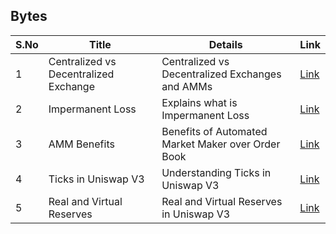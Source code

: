 ## Bytes

| S.No        | Title       |  Details  |  Link  |
| ----------- | ----------- |----------- | ----------- |
| 1      | Centralized vs Decentralized Exchange | Centralized vs Decentralized Exchanges and AMMs |  [Link](markdown/centralized-vs-decentralized-exchanges-amms.md) |
 | 2      | Impermanent Loss | Explains what is Impermanent Loss |  [Link](markdown/impermanent-loss-uniswap.md) |
 | 3      | AMM Benefits | Benefits of Automated Market Maker over Order Book |  [Link](markdown/amm-benefits-uniswap.md) |
 | 4      | Ticks in Uniswap V3 | Understanding Ticks in Uniswap V3 |  [Link](markdown/ticks-uniswap-v3.md) |
 | 5      | Real and Virtual Reserves | Real and Virtual Reserves in Uniswap V3 |  [Link](markdown/real-virtual-reserves-uniswap.md) |